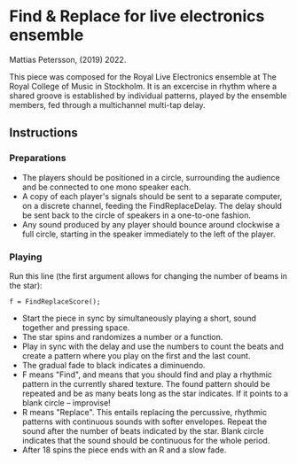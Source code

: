 # Find & Replace for live electronics ensemble
 Mattias Petersson, (2019) 2022.
 
 This piece was composed for the Royal Live Electronics ensemble at The Royal College of Music in Stockholm. 
 It is an excercise in rhythm where a shared groove is established by individual patterns, played by the ensemble members,
 fed through a multichannel multi-tap delay.

## Instructions

### Preparations
- The players should be positioned in a circle, surrounding the audience
and be connected to one mono speaker each.
- A copy of each player's signals should be sent to a separate computer,
on a discrete channel, feeding the FindReplaceDelay. The delay should be
sent back to the circle of speakers in a one-to-one fashion.
- Any sound produced by any player should bounce around clockwise a full circle,
starting in the speaker immediately to the left of the player.

### Playing
Run this line (the first argument allows for changing the number of beams in the star):

```f = FindReplaceScore();```

- Start the piece in sync by simultaneously playing a short, sound together and pressing space. 
- The star spins and randomizes a number or a function.
- Play in sync with the delay and use the numbers to count the beats and create a pattern where you play on the first and the last count.
- The gradual fade to black indicates a diminuendo.
- F means "Find", and means that you should find and play a rhythmic pattern in the currently shared texture. The found pattern should be repeated and be as many beats long as the star indicates. If it points to a blank circle – improvise!
- R means "Replace". This entails replacing the percussive, rhythmic patterns with continuous sounds with softer envelopes. Repeat the sound after the number of beats indicated by the star. Blank circle indicates that the sound should be continuous for the whole period.
- After 18 spins the piece ends with an R and a slow fade.
